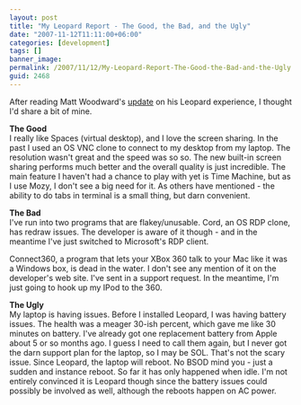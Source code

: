 ```yaml
---
layout: post
title: "My Leopard Report - The Good, the Bad, and the Ugly"
date: "2007-11-12T11:11:00+06:00"
categories: [development]
tags: []
banner_image: 
permalink: /2007/11/12/My-Leopard-Report-The-Good-the-Bad-and-the-Ugly
guid: 2468
---
```


After reading Matt Woodward's <a href="http://www.mattwoodward.com/blog/index.cfm?event=showEntry&entryId=2AE8CF9F-032E-6350-5004C360EB3D9836">update</a> on his Leopard experience, I thought I'd share a bit of mine.

<b>The Good</b><br>
I really like Spaces (virtual desktop), and I love the screen sharing. In the past I used an OS VNC clone to connect to my desktop from my laptop. The resolution wasn't great and the speed was so so. The new built-in screen sharing performs much better and the overall quality is just incredible. The main feature I haven't had a chance to play with yet is Time Machine, but as I use Mozy, I don't see a big need for it. As others have mentioned - the ability to do tabs in terminal is a small thing, but darn convenient. 

<b>The Bad</b><br>
I've run into two programs that are flakey/unusable. Cord, an OS RDP clone, has redraw issues. The developer is aware of it though - and in the meantime I've just switched to Microsoft's RDP client. 

Connect360, a program that lets your XBox 360 talk to your Mac like it was a Windows box, is dead in the water. I don't see any mention of it on the developer's web site. I've sent in a support request. In the meantime, I'm just going to hook up my IPod to the 360.

<b>The Ugly</b><br>
My laptop is having issues. Before I installed Leopard, I was having battery issues. The health was a meager 30-ish percent, which gave me like 30 minutes on battery. I've already got one replacement battery from Apple about 5 or so months ago. I guess I need to call them again, but I never got the darn support plan for the laptop, so I may be SOL. That's not the scary issue. Since Leopard, the laptop will reboot. No BSOD mind you - just a sudden and instance reboot. So far it has only happened when idle. I'm not entirely convinced it is Leopard though since the battery issues could possibly be involved as well, although the reboots happen on AC power.